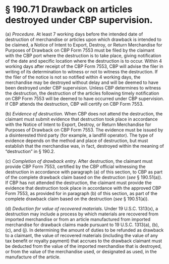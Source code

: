 # § 190.71   Drawback on articles destroyed under CBP supervision.

(a) *Procedure.* At least 7 working days before the intended date of destruction of merchandise or articles upon which drawback is intended to be claimed, a Notice of Intent to Export, Destroy, or Return Merchandise for Purposes of Drawback on CBP Form 7553 must be filed by the claimant with the CBP port where the destruction is to take place, giving notification of the date and specific location where the destruction is to occur. Within 4 working days after receipt of the CBP Form 7553, CBP will advise the filer in writing of its determination to witness or not to witness the destruction. If the filer of the notice is not so notified within 4 working days, the merchandise may be destroyed without delay and will be deemed to have been destroyed under CBP supervision. Unless CBP determines to witness the destruction, the destruction of the articles following timely notification on CBP Form 7553 will be deemed to have occurred under CBP supervision. If CBP attends the destruction, CBP will certify on CBP Form 7553.


(b) *Evidence of destruction.* When CBP does not attend the destruction, the claimant must submit evidence that destruction took place in accordance with the Notice of Intent to Export, Destroy, or Return Merchandise for Purposes of Drawback on CBP Form 7553. The evidence must be issued by a disinterested third party (for example, a landfill operator). The type of evidence depends on the method and place of destruction, but must establish that the merchandise was, in fact, destroyed within the meaning of “destruction” in § 190.2.


(c) *Completion of drawback entry.* After destruction, the claimant must provide CBP Form 7553, certified by the CBP official witnessing the destruction in accordance with paragraph (a) of this section, to CBP as part of the complete drawback claim based on the destruction (*see* § 190.51(a)). If CBP has not attended the destruction, the claimant must provide the evidence that destruction took place in accordance with the approved CBP Form 7553, as provided for in paragraph (b) of this section, as part of the complete drawback claim based on the destruction (*see* § 190.51(a)).


(d) *Deduction for value of recovered materials.* Under 19 U.S.C. 1313(x), a destruction may include a process by which materials are recovered from imported merchandise or from an article manufactured from imported merchandise for drawback claims made pursuant to 19 U.S.C. 1313(a), (b), (c), and (j). In determining the amount of duties to be refunded as drawback to a claimant, the value of recovered materials (including the value of any tax benefit or royalty payment) that accrues to the drawback claimant must be deducted from the value of the imported merchandise that is destroyed, or from the value of the merchandise used, or designated as used, in the manufacture of the article.




